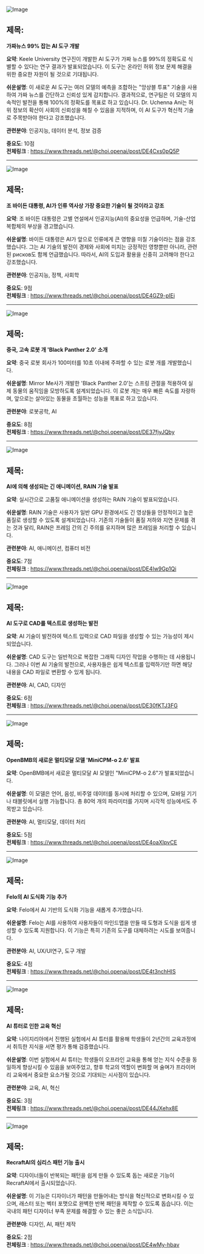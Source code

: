 ![Image](https://scontent-iad3-1.cdninstagram.com/v/t51.29350-15/472141285_595481473418286_2548056912507460598_n.jpg?stp=dst-jpg_e35_tt6&_nc_cat=105&ccb=1-7&_nc_sid=18de74&_nc_ohc=mDIYL75n1vYQ7kNvgFgruSB&_nc_zt=23&_nc_ht=scontent-iad3-2.cdninstagram.com&edm=ACx9VUEEAAAA&_nc_gid=AaeDdx384vqC7SIrWElzEsF&oh=00_AYA91IyMXx7HhDbFFqMI7veW6LYYJ0Y_iciQEHFqvvxvXw&oe=678F3A98)

## 제목:
**가짜뉴스 99% 잡는 AI 도구 개발**

**요약**:
Keele University 연구진이 개발한 AI 도구가 가짜 뉴스를 99%의 정확도로 식별할 수 있다는 연구 결과가 발표되었습니다. 이 도구는 온라인 허위 정보 문제 해결을 위한 중요한 자원이 될 것으로 기대됩니다.

**쉬운설명**:
이 새로운 AI 도구는 여러 모델의 예측을 조합하는 "앙상블 투표" 기술을 사용하여 가짜 뉴스를 간단하고 신뢰성 있게 감지합니다. 결과적으로, 연구팀은 이 모델의 지속적인 발전을 통해 100%의 정확도를 목표로 하고 있습니다. Dr. Uchenna Ani는 허위 정보의 확산이 사회의 신뢰성을 해칠 수 있음을 지적하며, 이 AI 도구가 혁신적 기술로 주목받아야 한다고 강조했습니다.

**관련분야**: 인공지능, 데이터 분석, 정보 검증

**중요도**: 10점  
**전체링크** :  https://www.threads.net/@choi.openai/post/DE4Cxs0pQ5P

---

![Image](https://scontent-iad3-2.cdninstagram.com/v/t51.71878-15/473908889_898501445778240_7158243938874078923_n.jpg?stp=dst-jpg_e35_tt6&_nc_cat=101&ccb=1-7&_nc_sid=18de74&_nc_ohc=Y-0VUPYSwoYQ7kNvgEpTrrC&_nc_zt=23&_nc_ht=scontent-iad3-1.cdninstagram.com&edm=ACx9VUEEAAAA&_nc_gid=AaeDdx384vqC7SIrWElzEsF&oh=00_AYBWz7cJ_Lv2W9lNT168WR-mFFwYgGjB-Yfh3WTrumA3yg&oe=678F3AB4)

## 제목:
**조 바이든 대통령, AI가 인류 역사상 가장 중요한 기술이 될 것이라고 강조**

**요약**:
조 바이든 대통령은 고별 연설에서 인공지능(AI)의 중요성을 언급하며, 기술-산업 복합체의 부상을 경고했습니다.

**쉬운설명**:
바이든 대통령은 AI가 앞으로 인류에게 큰 영향을 미칠 기술이라는 점을 강조했습니다. 그는 AI 기술의 발전이 경제와 사회에 미치는 긍정적인 영향뿐만 아니라, 관련된 рисков도 함께 언급했습니다. 따라서, AI의 도입과 활용을 신중히 고려해야 한다고 강조했습니다.

**관련분야**: 인공지능, 정책, 사회학

**중요도**: 9점  
**전체링크** :  https://www.threads.net/@choi.openai/post/DE4GZ9-pIEi

---

![Image](https://scontent-iad3-1.cdninstagram.com/v/t51.71878-15/473955287_943462784553559_2079968511537520802_n.jpg?stp=dst-jpg_e35_tt6&_nc_cat=109&ccb=1-7&_nc_sid=18de74&_nc_ohc=ANvdPb9stbEQ7kNvgHb3P7T&_nc_zt=23&_nc_ht=scontent-iad3-2.cdninstagram.com&edm=ACx9VUEEAAAA&_nc_gid=AaeDdx384vqC7SIrWElzEsF&oh=00_AYCsDOzYU_Ru048iHrxWcHDhrCoKifwzsO7PsFvEBUHiwQ&oe=678F517E)

## 제목:
**중국, 고속 로봇 개 'Black Panther 2.0' 소개**

**요약**:
중국 로봇 회사가 100미터를 10초 이내에 주파할 수 있는 로봇 개를 개발했습니다.

**쉬운설명**:
Mirror Me사가 개발한 'Black Panther 2.0'는 스프링 관절을 적용하여 실제 동물의 움직임을 모방하도록 설계되었습니다. 이 로봇 개는 매우 빠른 속도를 자랑하며, 앞으로는 살아있는 동물을 초월하는 성능을 목표로 하고 있습니다.

**관련분야**: 로봇공학, AI

**중요도**: 8점  
**전체링크** :  https://www.threads.net/@choi.openai/post/DE37fjyJQby

---

![Image](https://scontent-iad3-1.cdninstagram.com/v/t51.29350-15/471916172_1811226366360156_5529365673610028655_n.jpg?stp=dst-jpg_e35_tt6&_nc_cat=102&ccb=1-7&_nc_sid=18de74&_nc_ohc=ATmmJZyrRtYQ7kNvgEBcLW1&_nc_zt=23&_nc_ht=scontent-iad3-1.cdninstagram.com&edm=ACx9VUEEAAAA&_nc_gid=AaeDdx384vqC7SIrWElzEsF&oh=00_AYC3Gr_f10xY__mKWv09qr_OQZV0sidLFXJU2mwoIW8PQg&oe=678F5C50)

## 제목:
**AI에 의해 생성되는 긴 애니메이션, RAIN 기술 발표**

**요약**:
실시간으로 고품질 애니메이션을 생성하는 RAIN 기술이 발표되었습니다.

**쉬운설명**:
RAIN 기술은 사용자가 일반 GPU 환경에서도 긴 영상들을 안정적이고 높은 품질로 생성할 수 있도록 설계되었습니다. 기존의 기술들이 품질 저하와 지연 문제를 겪는 것과 달리, RAIN은 프레임 간의 긴 주의를 유지하며 많은 프레임을 처리할 수 있습니다.

**관련분야**: AI, 애니메이션, 컴퓨터 비전

**중요도**: 7점  
**전체링크** : https://www.threads.net/@choi.openai/post/DE4Iw9Gp1Qi

---

![Image](https://scontent-iad3-1.cdninstagram.com/v/t51.71878-15/473792563_2337335843315523_5121351467681647976_n.jpg?stp=dst-jpg_e35_tt6&_nc_cat=103&ccb=1-7&_nc_sid=18de74&_nc_ohc=uSeT5ArpD4AQ7kNvgHQlB_H&_nc_zt=23&_nc_ht=scontent-iad3-2.cdninstagram.com&edm=ACx9VUEEAAAA&_nc_gid=AaeDdx384vqC7SIrWElzEsF&oh=00_AYASVKurrtZ0WAGEbM68tCg5ZGh3TsRFcGLz62Aaqls3lA&oe=678F37D8)

## 제목:
**AI 도구로 CAD를 텍스트로 생성하는 발전**

**요약**:
AI 기술이 발전하여 텍스트 입력으로 CAD 파일을 생성할 수 있는 가능성이 제시되었습니다.

**쉬운설명**:
CAD 도구는 일반적으로 복잡한 그래픽 디자인 작업을 수행하는 데 사용됩니다. 그러나 이번 AI 기술의 발전으로, 사용자들은 쉽게 텍스트를 입력하기만 하면 해당 내용을 CAD 파일로 변환할 수 있게 됩니다.

**관련분야**: AI, CAD, 디자인

**중요도**: 6점  
**전체링크** : https://www.threads.net/@choi.openai/post/DE30fKTJ3FG

---

![Image](https://scontent-iad3-1.cdninstagram.com/v/t51.71878-15/473590825_1360694401089823_285789219510043195_n.jpg?stp=dst-jpg_e35_tt6&_nc_cat=102&ccb=1-7&_nc_sid=18de74&_nc_ohc=yGU1saHUVScQ7kNvgHsYnT2&_nc_zt=23&_nc_ht=scontent-iad3-1.cdninstagram.com&edm=ACx9VUEEAAAA&_nc_gid=AaeDdx384vqC7SIrWElzEsF&oh=00_AYD33WZ5YO7btbQRHzQByD3EGI6uDa_A4bAe0r3Y9Yc1g&oe=678F4E80)

## 제목:
**OpenBMB의 새로운 멀티모달 모델 'MiniCPM-o 2.6' 발표**

**요약**:
OpenBMB에서 새로운 멀티모달 AI 모델인 "MiniCPM-o 2.6"가 발표되었습니다.

**쉬운설명**:
이 모델은 언어, 음성, 비주얼 데이터를 동시에 처리할 수 있으며, 모바일 기기나 태블릿에서 실행 가능합니다. 총 80억 개의 파라미터를 가지며 시각적 성능에서도 주목받고 있습니다.

**관련분야**: AI, 멀티모달, 데이터 처리

**중요도**: 5점  
**전체링크** : https://www.threads.net/@choi.openai/post/DE4oaXIpvCE

---

![Image](https://scontent-iad3-2.cdninstagram.com/v/t51.71878-15/473661888_624154966760923_1717738975089191085_n.jpg?stp=dst-jpg_e35_tt6&_nc_cat=101&ccb=1-7&_nc_sid=18de74&_nc_ohc=HCtVG3NzB5UQ7kNvgGaZghM&_nc_zt=23&_nc_ht=scontent-iad3-1.cdninstagram.com&edm=ACx9VUEEAAAA&_nc_gid=AaeDdx384vqC7SIrWElzEsF&oh=00_AYBiFx16Mve8ZSde5MxPu7lzcv9YgSIU3T91h_2TfMEyew&oe=678F5C3C)

## 제목:
**Felo의 AI 도식화 기능 추가**

**요약**:
Felo에서 AI 기반의 도식화 기능을 새롭게 추가했습니다.

**쉬운설명**:
Felo는 AI를 사용하여 사용자들이 마인드맵을 만들 때 도형과 도식을 쉽게 생성할 수 있도록 지원합니다. 이 기능은 특히 기존의 도구를 대체하려는 시도를 보여줍니다.

**관련분야**: AI, UX/UI연구, 도구 개발

**중요도**: 4점  
**전체링크** : https://www.threads.net/@choi.openai/post/DE4t3nchHIS

---

![Image](https://scontent-iad3-1.cdninstagram.com/v/t51.29350-15/473758964_2639421763114326_8737740930919222021_n.jpg?stp=dst-jpg_e35_tt6&_nc_cat=102&ccb=1-7&_nc_sid=18de74&_nc_ohc=WEgRlDCIZesQ7kNvgGOhc_q&_nc_zt=23&_nc_ht=scontent-iad3-1.cdninstagram.com&edm=ACx9VUEEAAAA&_nc_gid=AaeDdx384vqC7SIrWElzEsF&oh=00_AYD2c5HCGiWOniqBSAzoy2EBhI-f3_BoTromQxY2VTuX4A&oe=678F599B)

## 제목:
**AI 튜터로 인한 교육 혁신**

**요약**:
나이지리아에서 진행된 실험에서 AI 튜터를 활용해 학생들이 2년간의 교육과정에서 취득한 지식을 서면 평가 통해 검증했습니다.

**쉬운설명**:
이번 실험에서 AI 튜터는 학생들이 오프라인 교육을 통해 얻는 지식 수준을 동일하게 향상시킬 수 있음을 보여주었고, 향후 학교의 역할이 변화할 며 술며가 프라이머리 교육에서 중요한 요소가될 것으로 기대되는 시사점이 있습니다.

**관련분야**: 교육, AI, 혁신

**중요도**: 3점  
**전체링크** : https://www.threads.net/@choi.openai/post/DE44JXehx8E

---

![Image](https://scontent-iad3-1.cdninstagram.com/v/t51.71878-15/472593382_2968339086649211_257639943108722473_n.jpg?stp=dst-jpg_e35_tt6&_nc_cat=101&ccb=1-7&_nc_sid=18de74&_nc_ohc=NbmFBP2ftGoQ7kNvgFsRlYh&_nc_zt=23&_nc_ht=scontent-iad3-1.cdninstagram.com&edm=ACx9VUEEAAAA&_nc_gid=AaeDdx384vqC7SIrWElzEsF&oh=00_AYBFYvldOtt9O5-USvS9yO_moQmFkx1FHcD5NDsYsJvKIw&oe=678F4E55)

## 제목:
**RecraftAI의 심리스 패턴 기능 출시**

**요약**:
디자이너들이 반복되는 패턴을 쉽게 만들 수 있도록 돕는 새로운 기능이 RecraftAI에서 출시되었습니다.

**쉬운설명**:
이 기능은 디자이너가 패턴을 만들어내는 방식을 혁신적으로 변화시킬 수 있으며, 래스터 또는 벡터 포맷으로 완벽한 반복 패턴을 제작할 수 있도록 돕습니다. 이는 국내의 패턴 디자이너 부족 문제를 해결할 수 있는 좋은 소식입니다.

**관련분야**: 디자인, AI, 패턴 제작

**중요도**: 2점  
**전체링크** : https://www.threads.net/@choi.openai/post/DE4wMy-hbav